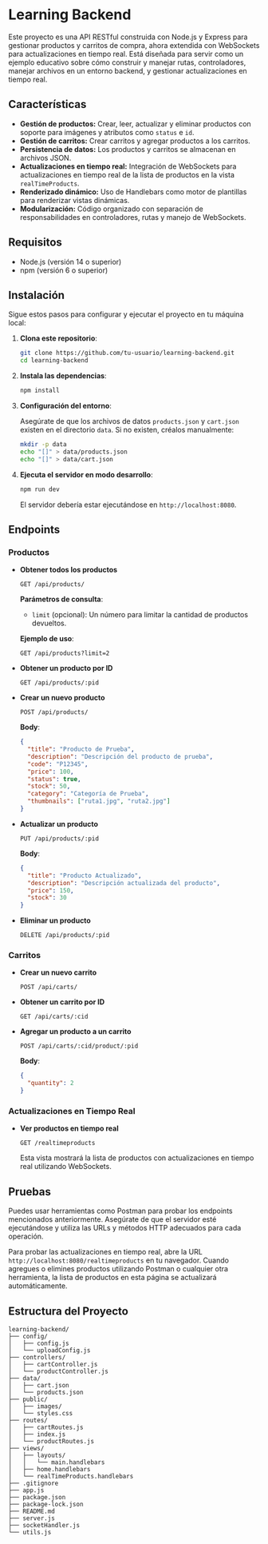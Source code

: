 # Learning Backend

Este proyecto es una API RESTful construida con Node.js y Express para gestionar productos y carritos de compra, ahora extendida con WebSockets para actualizaciones en tiempo real. Está diseñada para servir como un ejemplo educativo sobre cómo construir y manejar rutas, controladores, manejar archivos en un entorno backend, y gestionar actualizaciones en tiempo real.

## Características

- **Gestión de productos:** Crear, leer, actualizar y eliminar productos con soporte para imágenes y atributos como `status` e `id`.
- **Gestión de carritos:** Crear carritos y agregar productos a los carritos.
- **Persistencia de datos:** Los productos y carritos se almacenan en archivos JSON.
- **Actualizaciones en tiempo real:** Integración de WebSockets para actualizaciones en tiempo real de la lista de productos en la vista `realTimeProducts`.
- **Renderizado dinámico:** Uso de Handlebars como motor de plantillas para renderizar vistas dinámicas.
- **Modularización:** Código organizado con separación de responsabilidades en controladores, rutas y manejo de WebSockets.

## Requisitos

- Node.js (versión 14 o superior)
- npm (versión 6 o superior)

## Instalación

Sigue estos pasos para configurar y ejecutar el proyecto en tu máquina local:

1. **Clona este repositorio**:

    ```bash
    git clone https://github.com/tu-usuario/learning-backend.git
    cd learning-backend
    ```

2. **Instala las dependencias**:

    ```bash
    npm install
    ```

3. **Configuración del entorno**:

    Asegúrate de que los archivos de datos `products.json` y `cart.json` existen en el directorio `data`. Si no existen, créalos manualmente:

    ```bash
    mkdir -p data
    echo "[]" > data/products.json
    echo "[]" > data/cart.json
    ```

4. **Ejecuta el servidor en modo desarrollo**:

    ```bash
    npm run dev
    ```

    El servidor debería estar ejecutándose en `http://localhost:8080`.

## Endpoints

### Productos

- **Obtener todos los productos**

    ```http
    GET /api/products/
    ```

    **Parámetros de consulta**:
    
    - `limit` (opcional): Un número para limitar la cantidad de productos devueltos.

    **Ejemplo de uso**:
    
    ```http
    GET /api/products?limit=2
    ```

- **Obtener un producto por ID**

    ```http
    GET /api/products/:pid
    ```

- **Crear un nuevo producto**

    ```http
    POST /api/products/
    ```

    **Body**:

    ```json
    {
      "title": "Producto de Prueba",
      "description": "Descripción del producto de prueba",
      "code": "P12345",
      "price": 100,
      "status": true,
      "stock": 50,
      "category": "Categoría de Prueba",
      "thumbnails": ["ruta1.jpg", "ruta2.jpg"]
    }
    ```

- **Actualizar un producto**

    ```http
    PUT /api/products/:pid
    ```

    **Body**:

    ```json
    {
      "title": "Producto Actualizado",
      "description": "Descripción actualizada del producto",
      "price": 150,
      "stock": 30
    }
    ```

- **Eliminar un producto**

    ```http
    DELETE /api/products/:pid
    ```

### Carritos

- **Crear un nuevo carrito**

    ```http
    POST /api/carts/
    ```

- **Obtener un carrito por ID**

    ```http
    GET /api/carts/:cid
    ```

- **Agregar un producto a un carrito**

    ```http
    POST /api/carts/:cid/product/:pid
    ```

    **Body**:

    ```json
    {
      "quantity": 2
    }
    ```

### Actualizaciones en Tiempo Real

- **Ver productos en tiempo real**

    ```http
    GET /realtimeproducts
    ```

    Esta vista mostrará la lista de productos con actualizaciones en tiempo real utilizando WebSockets.

## Pruebas

Puedes usar herramientas como Postman para probar los endpoints mencionados anteriormente. Asegúrate de que el servidor esté ejecutándose y utiliza las URLs y métodos HTTP adecuados para cada operación.

Para probar las actualizaciones en tiempo real, abre la URL `http://localhost:8080/realtimeproducts` en tu navegador. Cuando agregues o elimines productos utilizando Postman o cualquier otra herramienta, la lista de productos en esta página se actualizará automáticamente.

## Estructura del Proyecto

```plaintext
learning-backend/
├── config/
│   ├── config.js
│   └── uploadConfig.js
├── controllers/
│   ├── cartController.js
│   └── productController.js
├── data/
│   ├── cart.json
│   └── products.json
├── public/
│   ├── images/
│   └── styles.css
├── routes/
│   ├── cartRoutes.js
│   ├── index.js
│   └── productRoutes.js
├── views/
│   ├── layouts/
│   │   └── main.handlebars
│   ├── home.handlebars
│   └── realTimeProducts.handlebars
├── .gitignore
├── app.js
├── package.json
├── package-lock.json
├── README.md
├── server.js
├── socketHandler.js
└── utils.js
